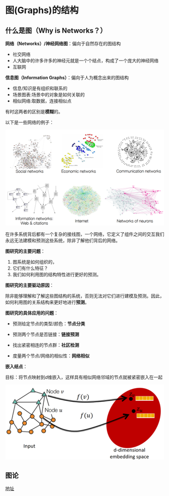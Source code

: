 # 图(Graphs)的结构

## 什么是图（Why is Networks？）

**网络（Networks）/神经网络图**：偏向于自然存在的图结构

* 社交网络
* 人大脑中的许多许多的神经元就是一个个结点，构成了一个庞大的神经网络
* 互联网

**信息图（Information Graphs）**：偏向于人为概念出来的图结构

* 信息/知识是有组织和联系的
* 场景图表:场景中的对象是如何关联的
* 相似网络:取数据，连接相似点

有时这两者的区别是**模糊**的。

以下是一些网络的例子：

![image-20210107174123585](assets/01-%E4%BB%8B%E7%BB%8D/image-20210107174123585.png)

在许多系统背后都有一个复杂的接线图，一个网络，它定义了组件之间的交互我们永远无法建模和预测这些系统，除非了解他们背后的网络。

**图研究的主要问题**：

1. 图系统是如何组织的，
2. 它们有什么特征？
3. 我们如何利用图的结构特性进行更好的预测。

**图研究的主要驱动原因**：

除非能够理解和了解这些图结构的系统，否则无法对它们进行建模及预测。因此，如何利用图的关系结构来更好地进行**预测**。

**图研究的具体应用的问题**：

* 预测给定节点的类型/颜色：**节点分类**

* 预测两个节点是否链接：**链接预测**

* 找出紧密相连的节点群：**社区检测**

* 度量两个节点/网络的相似性：**网络相似**

**嵌入结点**：

目标：将节点映射到$d$维嵌入，这样具有相似网络邻域的节点就被紧密嵌入在一起

![image-20210107192107362](assets/01-%E4%BB%8B%E7%BB%8D/image-20210107192107362.png)

 

## 图论

[地址](../../算法笔记/图论.md)

